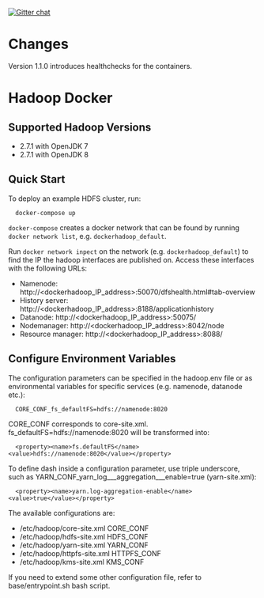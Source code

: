 [![Gitter chat](https://badges.gitter.im/gitterHQ/gitter.png)](https://gitter.im/big-data-europe/Lobby)

# Changes

Version 1.1.0 introduces healthchecks for the containers.

# Hadoop Docker

## Supported Hadoop Versions
* 2.7.1 with OpenJDK 7
* 2.7.1 with OpenJDK 8

## Quick Start

To deploy an example HDFS cluster, run:
```
  docker-compose up
```

`docker-compose` creates a docker network that can be found by running `docker network list`, e.g. `dockerhadoop_default`.

Run `docker network inpect` on the network (e.g. `dockerhadoop_default`) to find the IP the hadoop interfaces are published on. Access these interfaces with the following URLs:

* Namenode: http://<dockerhadoop_IP_address>:50070/dfshealth.html#tab-overview
* History server: http://<dockerhadoop_IP_address>:8188/applicationhistory
* Datanode: http://<dockerhadoop_IP_address>:50075/
* Nodemanager: http://<dockerhadoop_IP_address>:8042/node
* Resource manager: http://<dockerhadoop_IP_address>:8088/

## Configure Environment Variables

The configuration parameters can be specified in the hadoop.env file or as environmental variables for specific services (e.g. namenode, datanode etc.):
```
  CORE_CONF_fs_defaultFS=hdfs://namenode:8020
```

CORE_CONF corresponds to core-site.xml. fs_defaultFS=hdfs://namenode:8020 will be transformed into:
```
  <property><name>fs.defaultFS</name><value>hdfs://namenode:8020</value></property>
```
To define dash inside a configuration parameter, use triple underscore, such as YARN_CONF_yarn_log___aggregation___enable=true (yarn-site.xml):
```
  <property><name>yarn.log-aggregation-enable</name><value>true</value></property>
```

The available configurations are:
* /etc/hadoop/core-site.xml CORE_CONF
* /etc/hadoop/hdfs-site.xml HDFS_CONF
* /etc/hadoop/yarn-site.xml YARN_CONF
* /etc/hadoop/httpfs-site.xml HTTPFS_CONF
* /etc/hadoop/kms-site.xml KMS_CONF

If you need to extend some other configuration file, refer to base/entrypoint.sh bash script.
